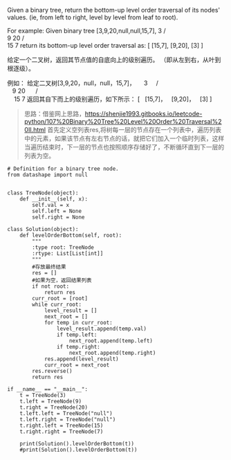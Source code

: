 Given a binary tree, return the bottom-up level order traversal of its nodes' values. (ie, from left to right, level by level from leaf to root).

For example:
Given binary tree [3,9,20,null,null,15,7],
    3
   / \
  9  20
    /  \
   15   7
return its bottom-up level order traversal as:
[
  [15,7],
  [9,20],
  [3]
]

给定一个二叉树，返回其节点值的自底向上的级别遍历。 （即从左到右，从叶到根逐级）。

例如：
给定二叉树[3,9,20，null，null，15,7]，
    3
    / \
   9 20
     / \
    15 7
返回其自下而上的级别遍历，如下所示：
[
  [15,7]，
  [9,20]，
  [3]
]

>思路：借鉴网上思路，<https://shenjie1993.gitbooks.io/leetcode-python/107%20Binary%20Tree%20Level%20Order%20Traversal%20II.html>
>首先定义空列表res,将树每一层的节点存在一个列表中，遍历列表中的元素，如果该节点有左右节点的话，就把它们加入一个临时列表，这样当遍历结束时，下一层的节点也按照顺序存储好了，不断循环直到下一层的列表为空。


~~~
# Definition for a binary tree node.
from datashape import null


class TreeNode(object):
    def __init__(self, x):
        self.val = x
        self.left = None
        self.right = None

class Solution(object):
    def levelOrderBottom(self, root):
        """
        :type root: TreeNode
        :rtype: List[List[int]]
        """
        #存放最终结果
        res = []
        #如果为空，返回结果列表
        if not root:
            return res
        curr_root = [root]
        while curr_root:
            level_result = []
            next_root = []
            for temp in curr_root:
                level_result.append(temp.val)
                if temp.left:
                    next_root.append(temp.left)
                if temp.right:
                    next_root.append(temp.right)
            res.append(level_result)
            curr_root = next_root
        res.reverse()
        return res

if __name__ == "__main__":
    t = TreeNode(3)
    t.left = TreeNode(9)
    t.right = TreeNode(20)
    t.left.left = TreeNode("null")
    t.left.right = TreeNode("null")
    t.right.left = TreeNode(15)
    t.right.right = TreeNode(7)

    print(Solution().levelOrderBottom(t))
    #print(Solution().levelOrderBottom(t))




~~~